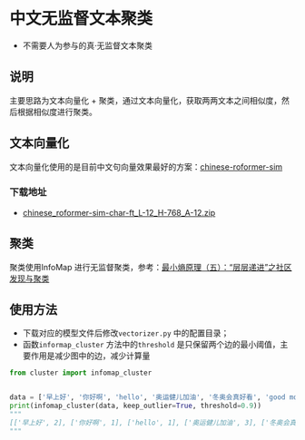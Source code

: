 # 中文无监督文本聚类
- 不需要人为参与的真·无监督文本聚类

## 说明
主要思路为文本向量化 + 聚类，通过文本向量化，获取两两文本之间相似度，然后根据相似度进行聚类。

## 文本向量化
文本向量化使用的是目前中文句向量效果最好的方案：<a href='https://github.com/ZhuiyiTechnology/roformer-sim'>chinese-roformer-sim</a>

### 下载地址
- [chinese_roformer-sim-char-ft_L-12_H-768_A-12.zip](https://open.zhuiyi.ai/releases/nlp/models/zhuiyi/chinese_roformer-sim-char-ft_L-12_H-768_A-12.zip)


## 聚类
聚类使用InfoMap 进行无监督聚类，参考：<a href='https://kexue.fm/archives/7006'>最小熵原理（五）：“层层递进”之社区发现与聚类</a>

## 使用方法
- 下载对应的模型文件后修改`vectorizer.py`  中的配置目录；
-  函数`informap_cluster` 方法中的`threshold` 是只保留两个边的最小阈值，主要作用是减少图中的边，减少计算量
```python
from cluster import infomap_cluster


data = ['早上好', '你好啊', 'hello', '奥运健儿加油', '冬奥会真好看', 'good morning']
print(infomap_cluster(data, keep_outlier=True, threshold=0.9))
"""
[['早上好', 2], ['你好啊', 1], ['hello', 1], ['奥运健儿加油', 3], ['冬奥会真好看', 4], ['good morning', 2]]
"""
```


